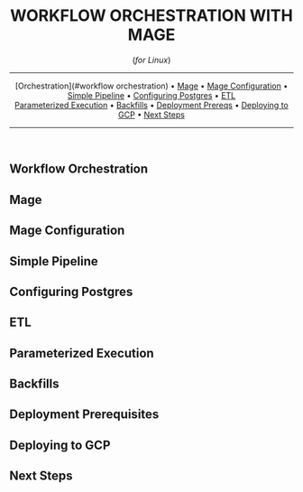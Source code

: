 <div align="center">
    
# WORKFLOW ORCHESTRATION WITH MAGE
(*for Linux*)
<hr />

[Orchestration](#workflow orchestration) •
[Mage](#mage) •
[Mage Configuration](#mage-configuration) •
[Simple Pipeline](#simple-pipeline) •
[Configuring Postgres](#configuring-postgres) • 
[ETL](#etl) <br>
[Parameterized Execution](#parameterized-execution) • 
[Backfills](#backfills) •
[Deployment Prereqs](#deployment-prerequisits) •
[Deploying to GCP](#deploying-to-gcp) •
[Next Steps](#next-steps)
</div>

<hr />
<br>

## Workflow Orchestration 




## Mage
## Mage Configuration
## Simple Pipeline
## Configuring Postgres
## ETL 
## Parameterized Execution
## Backfills
## Deployment Prerequisites 
## Deploying to GCP
## Next Steps

